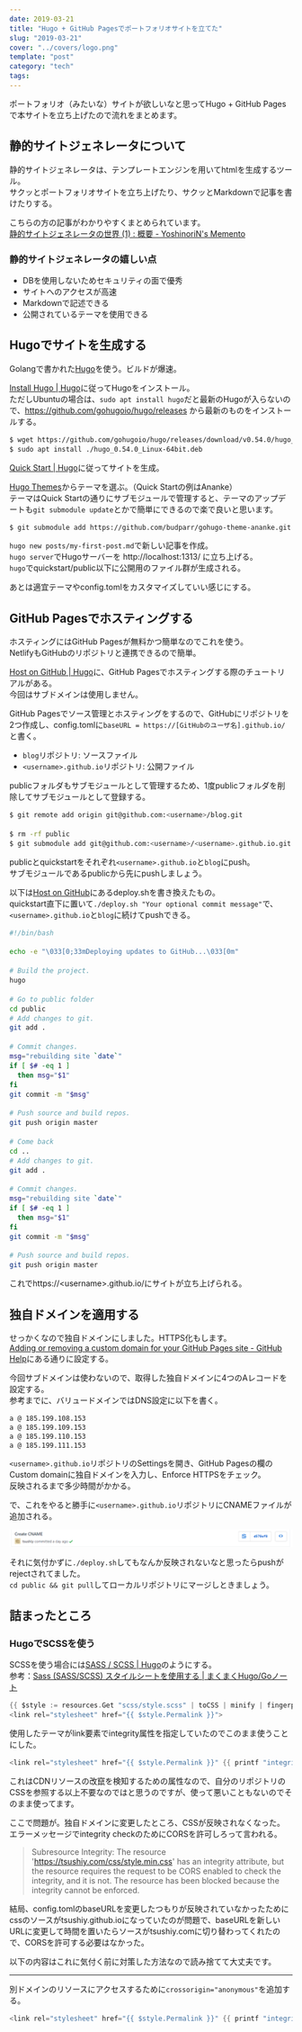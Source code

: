 ```yaml
---
date: 2019-03-21
title: "Hugo + GitHub Pagesでポートフォリオサイトを立てた"
slug: "2019-03-21"
cover: "../covers/logo.png"
template: "post"
category: "tech"
tags:
---
```


ポートフォリオ（みたいな）サイトが欲しいなと思ってHugo + GitHub Pagesで本サイトを立ち上げたので流れをまとめます。

## 静的サイトジェネレータについて

静的サイトジェネレータは、テンプレートエンジンを用いてhtmlを生成するツール。  
サクッとポートフォリオサイトを立ち上げたり、サクッとMarkdownで記事を書けたりする。

こちらの方の記事がわかりやすくまとめられています。  
[静的サイトジェネレータの世界 (1) : 概要 - YoshinoriN's Memento](https://yoshinorin.net/2018/10/18/world-of-ssg/)

### 静的サイトジェネレータの嬉しい点

* DBを使用しないためセキュリティの面で優秀
* サイトへのアクセスが高速
* Markdownで記述できる
* 公開されているテーマを使用できる

## Hugoでサイトを生成する

Golangで書かれた[Hugo](https://gohugo.io/)を使う。ビルドが爆速。

[Install Hugo | Hugo](https://gohugo.io/getting-started/installing)に従ってHugoをインストール。  
ただしUbuntuの場合は、`sudo apt install hugo`だと最新のHugoが入らないので、https://github.com/gohugoio/hugo/releases から最新のものをインストールする。

```bash
$ wget https://github.com/gohugoio/hugo/releases/download/v0.54.0/hugo_0.54.0_Linux-64bit.deb
$ sudo apt install ./hugo_0.54.0_Linux-64bit.deb
```

[Quick Start | Hugo](https://gohugo.io/getting-started/quick-start/)に従ってサイトを生成。

[Hugo Themes](https://themes.gohugo.io/)からテーマを選ぶ。（Quick Startの例はAnanke）  
テーマはQuick Startの通りにサブモジュールで管理すると、テーマのアップデートも`git submodule update`とかで簡単にできるので楽で良いと思います。

```bash
$ git submodule add https://github.com/budparr/gohugo-theme-ananke.git themes/ananke
```

`hugo new posts/my-first-post.md`で新しい記事を作成。  
`hugo server`でHugoサーバーを http://localhost:1313/ に立ち上げる。  
`hugo`でquickstart/public以下に公開用のファイル群が生成される。

あとは適宜テーマやconfig.tomlをカスタマイズしていい感じにする。

## GitHub Pagesでホスティングする

ホスティングにはGitHub Pagesが無料かつ簡単なのでこれを使う。  
NetlifyもGitHubのリポジトリと連携できるので簡単。

[Host on GitHub | Hugo](https://gohugo.io/hosting-and-deployment/hosting-on-github/)に、GitHub Pagesでホスティングする際のチュートリアルがある。  
今回はサブドメインは使用しません。

GitHub Pagesでソース管理とホスティングをするので、GitHubにリポジトリを2つ作成し、config.tomlに`baseURL = https://[GitHubのユーザ名].github.io/`と書く。

* `blog`リポジトリ: ソースファイル  
* `<username>.github.io`リポジトリ: 公開ファイル

publicフォルダもサブモジュールとして管理するため、1度publicフォルダを削除してサブモジュールとして登録する。

```bash
$ git remote add origin git@github.com:<username>/blog.git

$ rm -rf public
$ git submodule add git@github.com:<username>/<username>.github.io.git public
```

publicとquickstartをそれぞれ`<username>.github.io`と`blog`にpush。  
サブモジュールであるpublicから先にpushしましょう。

以下は[Host on GitHub](https://gohugo.io/hosting-and-deployment/hosting-on-github/)にあるdeploy.shを書き換えたもの。  
quickstart直下に置いて`./deploy.sh "Your optional commit message"`で、`<username>.github.io`と`blog`に続けてpushできる。

```bash
#!/bin/bash

echo -e "\033[0;33mDeploying updates to GitHub...\033[0m"

# Build the project.
hugo

# Go to public folder
cd public
# Add changes to git.
git add .

# Commit changes.
msg="rebuilding site `date`"
if [ $# -eq 1 ]
  then msg="$1"
fi
git commit -m "$msg"

# Push source and build repos.
git push origin master

# Come back
cd ..
# Add changes to git.
git add .

# Commit changes.
msg="rebuilding site `date`"
if [ $# -eq 1 ]
  then msg="$1"
fi
git commit -m "$msg"

# Push source and build repos.
git push origin master
```

これでhttps://\<username>.github.io/にサイトが立ち上げられる。

## 独自ドメインを適用する

せっかくなので独自ドメインにしました。HTTPS化もします。  
[Adding or removing a custom domain for your GitHub Pages site - GitHub Help](https://help.github.com/en/articles/adding-or-removing-a-custom-domain-for-your-github-pages-site)にある通りに設定する。

今回サブドメインは使わないので、取得した独自ドメインに4つのAレコードを設定する。  
参考までに、バリュードメインではDNS設定に以下を書く。

```
a @ 185.199.108.153
a @ 185.199.109.153
a @ 185.199.110.153
a @ 185.199.111.153
```

`<username>.github.io`リポジトリのSettingsを開き、GitHub Pagesの欄のCustom domainに独自ドメインを入力し、Enforce HTTPSをチェック。  
反映されるまで多少時間がかかる。

で、これをやると勝手に`<username>.github.io`リポジトリにCNAMEファイルが追加される。

![cname](../images/2019-03-21/2019-03-21-cname.png)

それに気付かずに`./deploy.sh`してもなんか反映されないなと思ったらpushがrejectされてました。  
`cd public && git pull`してローカルリポジトリにマージしときましょう。

## 詰まったところ

### HugoでSCSSを使う

SCSSを使う場合には[SASS / SCSS | Hugo](https://gohugo.io/hugo-pipes/scss-sass/)のようにする。  
参考：[Sass (SASS/SCSS) スタイルシートを使用する | まくまくHugo/Goノート](https://maku77.github.io/hugo/advanced/sass.html)

```go
{{ $style := resources.Get "scss/style.scss" | toCSS | minify | fingerprint }}
<link rel="stylesheet" href="{{ $style.Permalink }}">
```

使用したテーマがlink要素でintegrity属性を指定していたのでこのまま使うことにした。

```go
<link rel="stylesheet" href="{{ $style.Permalink }}" {{ printf "integrity=%q" $style.Data.Integrity | safeHTMLAttr }}>
```

これはCDNリソースの改竄を検知するための属性なので、自分のリポジトリのCSSを参照する以上不要なのではと思うのですが、使って悪いこともないのでそのまま使ってます。  

ここで問題が。独自ドメインに変更したところ、CSSが反映されなくなった。  
エラーメッセージでintegrity checkのためにCORSを許可しろって言われる。

>Subresource Integrity: The resource 'https://tsushiy.com/css/style.min.css' has an integrity attribute, but the resource requires the request to be CORS enabled to check the integrity, and it is not. The resource has been blocked because the integrity cannot be enforced.

結局、config.tomlのbaseURLを変更したつもりが反映されていなかったためにcssのソースがtsushiy.github.ioになっていたのが問題で、baseURLを新しいURLに変更して時間を置いたらソースがtsushiy.comに切り替わってくれたので、CORSを許可する必要はなかった。

以下の内容はこれに気付く前に対策した方法なので読み捨てて大丈夫です。

---
別ドメインのリソースにアクセスするために`crossorigin="anonymous"`を追加する。

```go
<link rel="stylesheet" href="{{ $style.Permalink }}" {{ printf "integrity=%q" $style.Data.Integrity | safeHTMLAttr }} crossorigin="anonymous">
```